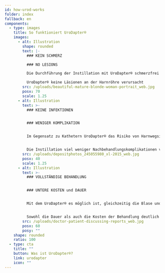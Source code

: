```yaml
---
id: how-urod-works
folder: index
fallback: en
components:
  - type: images
    title: So funktioniert UroDapter®
    images:
      - alt: Illustration
        shape: rounded
        text: |-
          ### KEIN SCHMERZ

          ### NO LESIONS

          Die Durchführung der Instillation mit UroDapter® schmerzfrei ist

          UroDapter® keine Läsionen an der Harnröhre verursacht
        src: /uploads/beautiful-mature-blonde-woman-portrait_web.jpg
        posx: 70
        scale: 1.25
      - alt: Illustration
        text: >-
          ### KEINE INFEKTIONEN


          ### WENIGER KOMPLIKATION


          Im Gegensatz zu Kathetern UroDapter® das Risiko von Harnwegsinfektionen nicht erhöht


          Die Instillation viel weniger Nachbehandlungskomplikationen verursacht
        src: /uploads/depositphotos_245055980_xl-2015_web.jpg
        posx: 40
        scale: 1.25
      - alt: Illustration
        text: >-
          ### VOLLSTÄNDIGE BEHANDLUNG


          ### UNTERE KOSTEN und DAUER


          Mit dem UroDapter® es möglich ist, gleichzeitig die Blase und die Harnröhre zu behandeln


          Sowohl die Dauer als auch die Kosten der Behandlung deutlich geringer sind
        src: /uploads/doctor-patient-discussing-reports_web.jpg
        posx: 60
        posy: ""
    shape: rounded
    ratio: 100
  - type: cta
    title: ""
    button: Was ist UroDapter®?
    link: urodapter
    icon: ""
---
```


